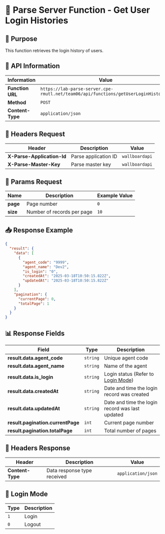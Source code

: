 # 📌 Parse Server Function - Get User Login Histories

## 📝 Purpose

This function retrieves the login history of users.

## 📌 API Information

| Information      | Value                                                                               |
| ---------------- | ----------------------------------------------------------------------------------- |
| **Function URL** | `https://lab-parse-server.cpe-rmutl.net/team06/api/functions/getUserLoginHistories` |
| **Method**       | `POST`                                                                              |
| **Content-Type** | `application/json`                                                                  |

## 📝 Headers Request

| Header                     | Description          | Value          |
| -------------------------- | -------------------- | -------------- |
| **X-Parse-Application-Id** | Parse application ID | `wallboardapi` |
| **X-Parse-Master-Key**     | Parse master key     | `wallboardapi` |

## 📝 Params Request

| Name     | Description                | Example Value |
| -------- | -------------------------- | ------------- |
| **page** | Page number                | `0`           |
| **size** | Number of records per page | `10`          |

## 📥 Response Example

```json
{
  "result": {
    "data": [
      {
        "agent_code": "9999",
        "agent_name": "Dev2",
        "is_login": "0",
        "createdAt": "2025-03-18T10:50:15.822Z",
        "updatedAt": "2025-03-18T10:50:15.822Z"
      }
    ],
    "pagination": {
      "currentPage": 0,
      "totalPage": 1
    }
  }
}
```

## 📊 Response Fields

| Field                             | Type     | Description                                       |
| --------------------------------- | -------- | ------------------------------------------------- |
| **result.data.agent_code**        | `string` | Unique agent code                                 |
| **result.data.agent_name**        | `string` | Name of the agent                                 |
| **result.data.is_login**          | `string` | Login status (Refer to [Login Mode](#login-mode)) |
| **result.data.createdAt**         | `string` | Date and time the login record was created        |
| **result.data.updatedAt**         | `string` | Date and time the login record was last updated   |
| **result.pagination.currentPage** | `int`    | Current page number                               |
| **result.pagination.totalPage**   | `int`    | Total number of pages                             |

## 📝 Headers Response

| Header           | Description                 | Value              |
| ---------------- | --------------------------- | ------------------ |
| **Content-Type** | Data response type received | `application/json` |

## 🔄 Login Mode

| Type | Description |
| ---- | ----------- |
| `1`  | Login       |
| `0`  | Logout      |
